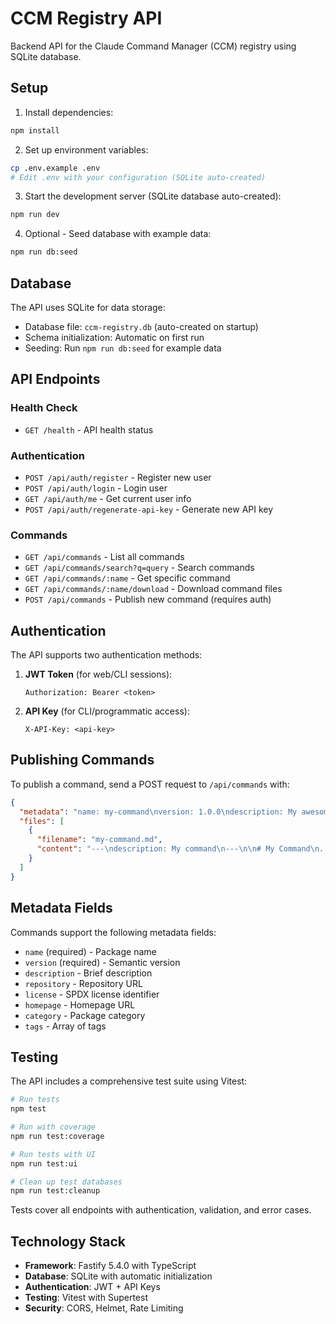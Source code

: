 # CCM Registry API

Backend API for the Claude Command Manager (CCM) registry using SQLite database.

## Setup

1. Install dependencies:
```bash
npm install
```

2. Set up environment variables:
```bash
cp .env.example .env
# Edit .env with your configuration (SQLite auto-created)
```

3. Start the development server (SQLite database auto-created):
```bash
npm run dev
```

4. Optional - Seed database with example data:
```bash
npm run db:seed
```

## Database

The API uses SQLite for data storage:
- Database file: `ccm-registry.db` (auto-created on startup)
- Schema initialization: Automatic on first run
- Seeding: Run `npm run db:seed` for example data

## API Endpoints

### Health Check
- `GET /health` - API health status

### Authentication
- `POST /api/auth/register` - Register new user
- `POST /api/auth/login` - Login user
- `GET /api/auth/me` - Get current user info
- `POST /api/auth/regenerate-api-key` - Generate new API key

### Commands
- `GET /api/commands` - List all commands
- `GET /api/commands/search?q=query` - Search commands
- `GET /api/commands/:name` - Get specific command
- `GET /api/commands/:name/download` - Download command files
- `POST /api/commands` - Publish new command (requires auth)

## Authentication

The API supports two authentication methods:

1. **JWT Token** (for web/CLI sessions):
   ```
   Authorization: Bearer <token>
   ```

2. **API Key** (for CLI/programmatic access):
   ```
   X-API-Key: <api-key>
   ```

## Publishing Commands

To publish a command, send a POST request to `/api/commands` with:

```json
{
  "metadata": "name: my-command\nversion: 1.0.0\ndescription: My awesome command\nrepository: https://github.com/user/repo\nlicense: MIT\nhomepage: https://example.com\ncategory: utility\ntags: [utility, git]",
  "files": [
    {
      "filename": "my-command.md",
      "content": "---\ndescription: My command\n---\n\n# My Command\n..."
    }
  ]
}
```

## Metadata Fields

Commands support the following metadata fields:
- `name` (required) - Package name
- `version` (required) - Semantic version
- `description` - Brief description
- `repository` - Repository URL
- `license` - SPDX license identifier
- `homepage` - Homepage URL
- `category` - Package category
- `tags` - Array of tags

## Testing

The API includes a comprehensive test suite using Vitest:

```bash
# Run tests
npm test

# Run with coverage
npm run test:coverage

# Run tests with UI
npm run test:ui

# Clean up test databases
npm run test:cleanup
```

Tests cover all endpoints with authentication, validation, and error cases.

## Technology Stack

- **Framework**: Fastify 5.4.0 with TypeScript
- **Database**: SQLite with automatic initialization
- **Authentication**: JWT + API Keys
- **Testing**: Vitest with Supertest
- **Security**: CORS, Helmet, Rate Limiting
